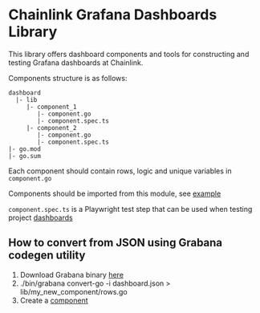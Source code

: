 # Chainlink Grafana Dashboards Library

This library offers dashboard components and tools for constructing and testing Grafana dashboards at Chainlink.

Components structure is as follows:
```
dashboard
  |- lib
     |- component_1
        |- component.go
        |- component.spec.ts
     |- component_2
        |- component.go
        |- component.spec.ts
|- go.mod
|- go.sum
```

Each component should contain rows, logic and unique variables in `component.go`

Components should be imported from this module, see [example](../charts/chainlink-cluster/dashboard/cmd/deploy.go)

`component.spec.ts` is a Playwright test step that can be used when testing project [dashboards](../charts/chainlink-cluster/dashboard/tests/specs/core-don.spec.ts)

## How to convert from JSON using Grabana codegen utility
1. Download Grabana binary [here](https://github.com/K-Phoen/grabana/releases)
2. ./bin/grabana convert-go -i dashboard.json > lib/my_new_component/rows.go
3. Create a [component](lib/k8s-pods/component.go)